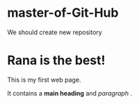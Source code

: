 # master-of-Git-Hub
We should create new repository 
<!DOCTYPE html>
<html>
    <head>
        <title>My web page</title>
    </head>
    <body>
        <h1>Rana is the best!</h1>
        <p>This is my first web page.</p>
        <p>It contains a 
             <strong>main heading</strong> and <em> paragraph </em>.
        </p>
    </body>
</html
